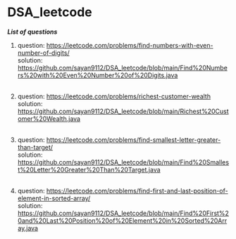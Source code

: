 # DSA_leetcode

***List of questions***

1. question:  https://leetcode.com/problems/find-numbers-with-even-number-of-digits/ <br />
   solution:  https://github.com/sayan9112/DSA_leetcode/blob/main/Find%20Numbers%20with%20Even%20Number%20of%20Digits.java <br />
   <br />
2. question:  https://leetcode.com/problems/richest-customer-wealth <br />
   solution:  https://github.com/sayan9112/DSA_leetcode/blob/main/Richest%20Customer%20Wealth.java <br />
   <br />

3. question:  https://leetcode.com/problems/find-smallest-letter-greater-than-target/ <br />
   solution:  https://github.com/sayan9112/DSA_leetcode/blob/main/Find%20Smallest%20Letter%20Greater%20Than%20Target.java <br />
   <br />

4. question:  https://leetcode.com/problems/find-first-and-last-position-of-element-in-sorted-array/ <br />
   solution:  https://github.com/sayan9112/DSA_leetcode/blob/main/Find%20First%20and%20Last%20Position%20of%20Element%20in%20Sorted%20Array.java <br />
   <br />
